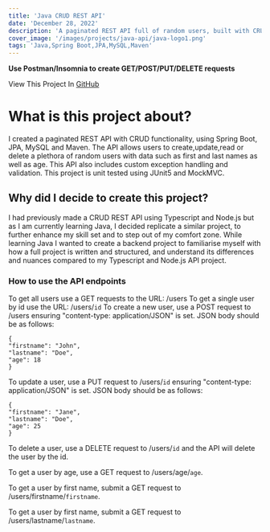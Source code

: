 ```yaml
---
title: 'Java CRUD REST API'
date: 'December 28, 2022'
description: 'A paginated REST API full of random users, built with CRUD functionality.'
cover_image: '/images/projects/java-api/java-logo1.png'
tags: 'Java,Spring Boot,JPA,MySQL,Maven'
---
```


**Use Postman/Insomnia to create GET/POST/PUT/DELETE requests**

View This Project In [GitHub](https://github.com/DomDevs2000/SpringBoot-CRUD-REST-API)

# What is this project about?

I created a paginated REST API with CRUD functionality, using Spring Boot, JPA, MySQL and Maven. The API allows users to
create,update,read or delete a plethora of random users with data such as first and last names as well as age.
This API also includes custom exception handling and validation. This project is unit tested using JUnit5 and MockMVC.


## Why did I decide to create this project?

I had previously made a CRUD REST API using Typescript and Node.js but as I am currently learning Java, I decided
replicate a similar project, to further enhance my skill set and to step out of my comfort zone. While learning Java I
wanted to create a backend project to familiarise myself with how a full project is written and structured, and 
understand its differences and nuances compared to my Typescript and Node.js API project.


### How to use the API endpoints

To get all users use a GET requests to the URL: /users
To get a single user by id use the URL: /users/```id```
To create a new user, use a POST request to /users ensuring "content-type: application/JSON" is set. JSON body should
be as follows:

```
{
"firstname": "John",
"lastname": "Doe",
"age": 18
}
```

To update a user, use a PUT request to /users/```id``` ensuring "content-type: application/JSON" is set. JSON body should
be as follows:

```
{
"firstname": "Jane",
"lastname": "Doe",
"age": 25
}
```

To delete a user, use a DELETE request to /users/```id``` and the API will delete the user by the id.

To get a user by age, use a GET request to /users/age/```age```.

To get a user by first name, submit a GET request to /users/firstname/```firstname```.

To get a user by first name, submit a GET request to /users/lastname/```lastname```.
